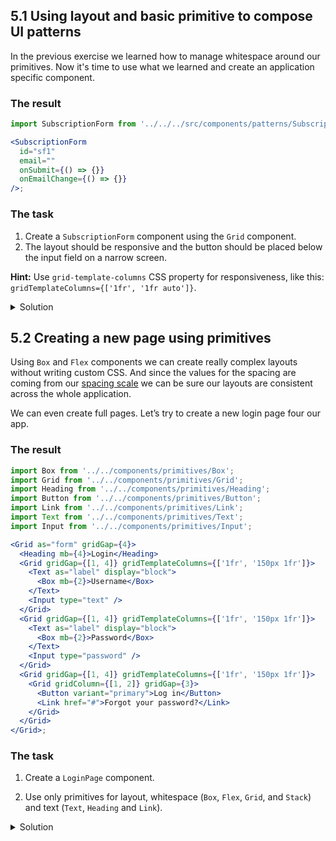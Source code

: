 ## 5.1 Using layout and basic primitive to compose UI patterns

In the previous exercise we learned how to manage whitespace around our primitives. Now it's time to use what we learned and create an application specific component.

### The result

```jsx noeditor
import SubscriptionForm from '../../../src/components/patterns/SubscriptionForm';

<SubscriptionForm
  id="sf1"
  email=""
  onSubmit={() => {}}
  onEmailChange={() => {}}
/>;
```

### The task

1. Create a `SubscriptionForm` component using the `Grid` component.
2. The layout should be responsive and the button should be placed below the input field on a narrow screen.

**Hint:** Use `grid-template-columns` CSS property for responsiveness, like this: `gridTemplateColumns={['1fr', '1fr auto']}`.

<details>
 <summary>Solution</summary>

```js {"file": "solutions/5.1.js", "static": true}
```

</details>

## 5.2 Creating a new page using primitives

Using `Box` and `Flex` components we can create really complex layouts without writing custom CSS. And since the values for the spacing are coming from our [spacing scale](https://cdds.netlify.com/styleguide/#/Foundation?id=spacing) we can be sure our layouts are consistent across the whole application.

We can even create full pages. Let’s try to create a new login page four our app.

### The result

```jsx noeditor
import Box from '../../components/primitives/Box';
import Grid from '../../components/primitives/Grid';
import Heading from '../../components/primitives/Heading';
import Button from '../../components/primitives/Button';
import Link from '../../components/primitives/Link';
import Text from '../../components/primitives/Text';
import Input from '../../components/primitives/Input';

<Grid as="form" gridGap={4}>
  <Heading mb={4}>Login</Heading>
  <Grid gridGap={[1, 4]} gridTemplateColumns={['1fr', '150px 1fr']}>
    <Text as="label" display="block">
      <Box mb={2}>Username</Box>
    </Text>
    <Input type="text" />
  </Grid>
  <Grid gridGap={[1, 4]} gridTemplateColumns={['1fr', '150px 1fr']}>
    <Text as="label" display="block">
      <Box mb={2}>Password</Box>
    </Text>
    <Input type="password" />
  </Grid>
  <Grid gridGap={[1, 4]} gridTemplateColumns={['1fr', '150px 1fr']}>
    <Grid gridColumn={[1, 2]} gridGap={3}>
      <Button variant="primary">Log in</Button>
      <Link href="#">Forgot your password?</Link>
    </Grid>
  </Grid>
</Grid>;
```

### The task

1. Create a `LoginPage` component.

2. Use only primitives for layout, whitespace (`Box`, `Flex`, `Grid`, and `Stack`) and text (`Text`, `Heading` and `Link`).

<details>
 <summary>Solution</summary>

```js {"file": "solutions/5.2.js", "static": true}
```

</details>
